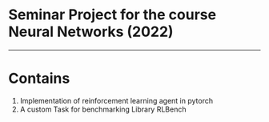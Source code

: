 # Seminar Project for the course Neural Networks (2022)

---
# Contains
1. Implementation of reinforcement learning agent in pytorch
2. A custom Task for benchmarking Library RLBench